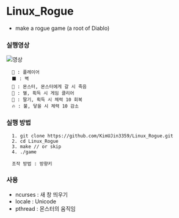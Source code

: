 # Linux_Rogue
- make a rogue game (a root of Diablo)

### 실행영상
![영상](https://user-images.githubusercontent.com/50474972/113121643-d0506980-924d-11eb-9d40-d3f6467e63fd.gif)

```
  🧍 : 플레이어
  ⬛ : 벽
  🐲 : 몬스터, 몬스터에게 갈 시 죽음
  🌟 : 별, 획득 시 게임 클리어
  🍓 : 딸기, 획득 시 체력 10 회복
  🔥 : 불, 닿을 시 체력 10 감소
```

### 실행 방법
```
  1. git clone https://github.com/KimUJin3359/Linux_Rogue.git
  2. cd Linux_Rogue
  3. make // or skip
  4. ./game
  
  조작 방법 : 방향키
```

### 사용 
- ncurses : 새 창 띄우기
- locale : Unicode
- pthread : 몬스터의 움직임

